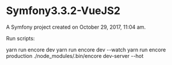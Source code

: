 Symfony3.3.2-VueJS2
===================

A Symfony project created on October 29, 2017, 11:04 am.


Run scripts:

yarn run encore dev
yarn run encore dev --watch
yarn run encore production
./node_modules/.bin/encore dev-server --hot